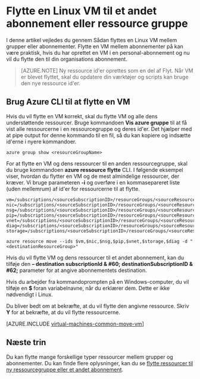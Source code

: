 <properties
    pageTitle="Flytte en Linux VM | Microsoft Azure"
    description="Flytte en Linux VM til en anden Azure-abonnement eller ressource i implementeringsmodel ressourcestyring."
    services="virtual-machines-linux"
    documentationCenter=""
    authors="cynthn"
    manager="timlt"
    editor=""
    tags="azure-resource-manager"/>

<tags
    ms.service="virtual-machines-linux"
    ms.workload="infrastructure-services"
    ms.tgt_pltfrm="na"
    ms.devlang="na"
    ms.topic="article"
    ms.date="08/08/2016"
    ms.author="cynthn"/>

    


# <a name="move-a-linux-vm-to-another-subscription-or-resource-group"></a>Flytte en Linux VM til et andet abonnement eller ressource gruppe

I denne artikel vejledes du gennem Sådan flyttes en Linux VM mellem grupper eller abonnementer. Flytte en VM mellem abonnementer på kan være praktisk, hvis du har oprettet en VM i en personal-abonnement og nu vil du flytte den til din organisations abonnement.

> [AZURE.NOTE] Ny ressource id'er oprettes som en del af Flyt. Når VM er blevet flyttet, skal du opdatere din værktøjer og scripts kan bruge den nye ressource id'er. 


## <a name="use-the-azure-cli-to-move-a-vm"></a>Brug Azure CLI til at flytte en VM 

Hvis du vil flytte en VM korrekt, skal du flytte VM og alle dens understøttende ressourcer. Bruge kommandoen **Vis azure gruppe** til at få vist alle ressourcerne i en ressourcegruppe og deres id'er. Det hjælper med at pipe output for denne kommando til en fil, så du kan kopiere og indsætte id'erne i nyere kommandoer.

    azure group show <resourceGroupName>

For at flytte en VM og dens ressourcer til en anden ressourcegruppe, skal du bruge kommandoen **azure ressource flytte** CLI. I følgende eksempel viser, hvordan du flytter en VM og de mest almindelige ressourcer, der kræver. Vi bruge parameteren **-i** og overføre i en kommasepareret liste (uden mellemrum) af id'er for ressourcerne til at flytte.

    
    vm=/subscriptions/<sourceSubscriptionID>/resourceGroups/<sourceResourceGroup>/providers/Microsoft.Compute/virtualMachines/<vmName>
    nic=/subscriptions/<sourceSubscriptionID>/resourceGroups/<sourceResourceGroup>/providers/Microsoft.Network/networkInterfaces/<nicName>
    nsg=/subscriptions/<sourceSubscriptionID>/resourceGroups/<sourceResourceGroup>/providers/Microsoft.Network/networkSecurityGroups/<nsgName>
    pip=/subscriptions/<sourceSubscriptionID>/resourceGroups/<sourceResourceGroup>/providers/Microsoft.Network/publicIPAddresses/<publicIPName>
    vnet=/subscriptions/<sourceSubscriptionID>/resourceGroups/<sourceResourceGroup>/providers/Microsoft.Network/virtualNetworks/<vnetName>
    diag=/subscriptions/<sourceSubscriptionID>/resourceGroups/<sourceResourceGroup>/providers/Microsoft.Storage/storageAccounts/<diagnosticStorageAccountName>
    storage=/subscriptions/<sourceSubscriptionID>/resourceGroups/<sourceResourceGroup>/providers/Microsoft.Storage/storageAccounts/<storageAcountName>      
    
    azure resource move --ids $vm,$nic,$nsg,$pip,$vnet,$storage,$diag -d "<destinationResourceGroup>"
    
Hvis du vil flytte VM og dens ressourcer til et andet abonnement, kan du tilføje den **– destination subscriptionId & #60; destinationSubscriptionID & #62;** parameter for at angive abonnementets destination.

Hvis du arbejder fra kommandoprompten på en Windows-computer, du vil tilføje en **$** foran variabelnavne, når du erklærer dem. Dette er ikke nødvendigt i Linux.

Du bliver bedt om at bekræfte, at du vil flytte den angivne ressource. Skriv **Y** for at bekræfte, at du vil flytte ressourcerne.
    

[AZURE.INCLUDE [virtual-machines-common-move-vm](../../includes/virtual-machines-common-move-vm.md)]

## <a name="next-steps"></a>Næste trin

Du kan flytte mange forskellige typer ressourcer mellem grupper og abonnementer. Du kan finde flere oplysninger, kan du se [flytte ressourcer til ny ressourcegruppe eller et andet abonnement](../resource-group-move-resources.md).    